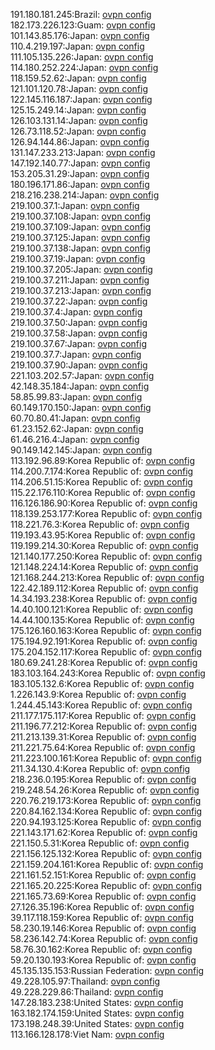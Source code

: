 191.180.181.245:Brazil: [ovpn config](vpn/191_180_181_245.ovpn)  
182.173.226.123:Guam: [ovpn config](vpn/182_173_226_123.ovpn)  
101.143.85.176:Japan: [ovpn config](vpn/101_143_85_176.ovpn)  
110.4.219.197:Japan: [ovpn config](vpn/110_4_219_197.ovpn)  
111.105.135.226:Japan: [ovpn config](vpn/111_105_135_226.ovpn)  
114.180.252.224:Japan: [ovpn config](vpn/114_180_252_224.ovpn)  
118.159.52.62:Japan: [ovpn config](vpn/118_159_52_62.ovpn)  
121.101.120.78:Japan: [ovpn config](vpn/121_101_120_78.ovpn)  
122.145.116.187:Japan: [ovpn config](vpn/122_145_116_187.ovpn)  
125.15.249.14:Japan: [ovpn config](vpn/125_15_249_14.ovpn)  
126.103.131.14:Japan: [ovpn config](vpn/126_103_131_14.ovpn)  
126.73.118.52:Japan: [ovpn config](vpn/126_73_118_52.ovpn)  
126.94.144.86:Japan: [ovpn config](vpn/126_94_144_86.ovpn)  
131.147.233.213:Japan: [ovpn config](vpn/131_147_233_213.ovpn)  
147.192.140.77:Japan: [ovpn config](vpn/147_192_140_77.ovpn)  
153.205.31.29:Japan: [ovpn config](vpn/153_205_31_29.ovpn)  
180.196.171.86:Japan: [ovpn config](vpn/180_196_171_86.ovpn)  
218.216.238.214:Japan: [ovpn config](vpn/218_216_238_214.ovpn)  
219.100.37.1:Japan: [ovpn config](vpn/219_100_37_1.ovpn)  
219.100.37.108:Japan: [ovpn config](vpn/219_100_37_108.ovpn)  
219.100.37.109:Japan: [ovpn config](vpn/219_100_37_109.ovpn)  
219.100.37.125:Japan: [ovpn config](vpn/219_100_37_125.ovpn)  
219.100.37.138:Japan: [ovpn config](vpn/219_100_37_138.ovpn)  
219.100.37.19:Japan: [ovpn config](vpn/219_100_37_19.ovpn)  
219.100.37.205:Japan: [ovpn config](vpn/219_100_37_205.ovpn)  
219.100.37.211:Japan: [ovpn config](vpn/219_100_37_211.ovpn)  
219.100.37.213:Japan: [ovpn config](vpn/219_100_37_213.ovpn)  
219.100.37.22:Japan: [ovpn config](vpn/219_100_37_22.ovpn)  
219.100.37.4:Japan: [ovpn config](vpn/219_100_37_4.ovpn)  
219.100.37.50:Japan: [ovpn config](vpn/219_100_37_50.ovpn)  
219.100.37.58:Japan: [ovpn config](vpn/219_100_37_58.ovpn)  
219.100.37.67:Japan: [ovpn config](vpn/219_100_37_67.ovpn)  
219.100.37.7:Japan: [ovpn config](vpn/219_100_37_7.ovpn)  
219.100.37.90:Japan: [ovpn config](vpn/219_100_37_90.ovpn)  
221.103.202.57:Japan: [ovpn config](vpn/221_103_202_57.ovpn)  
42.148.35.184:Japan: [ovpn config](vpn/42_148_35_184.ovpn)  
58.85.99.83:Japan: [ovpn config](vpn/58_85_99_83.ovpn)  
60.149.170.150:Japan: [ovpn config](vpn/60_149_170_150.ovpn)  
60.70.80.41:Japan: [ovpn config](vpn/60_70_80_41.ovpn)  
61.23.152.62:Japan: [ovpn config](vpn/61_23_152_62.ovpn)  
61.46.216.4:Japan: [ovpn config](vpn/61_46_216_4.ovpn)  
90.149.142.145:Japan: [ovpn config](vpn/90_149_142_145.ovpn)  
113.192.96.89:Korea Republic of: [ovpn config](vpn/113_192_96_89.ovpn)  
114.200.7.174:Korea Republic of: [ovpn config](vpn/114_200_7_174.ovpn)  
114.206.51.15:Korea Republic of: [ovpn config](vpn/114_206_51_15.ovpn)  
115.22.176.110:Korea Republic of: [ovpn config](vpn/115_22_176_110.ovpn)  
116.126.186.90:Korea Republic of: [ovpn config](vpn/116_126_186_90.ovpn)  
118.139.253.177:Korea Republic of: [ovpn config](vpn/118_139_253_177.ovpn)  
118.221.76.3:Korea Republic of: [ovpn config](vpn/118_221_76_3.ovpn)  
119.193.43.95:Korea Republic of: [ovpn config](vpn/119_193_43_95.ovpn)  
119.199.214.30:Korea Republic of: [ovpn config](vpn/119_199_214_30.ovpn)  
121.140.177.250:Korea Republic of: [ovpn config](vpn/121_140_177_250.ovpn)  
121.148.224.14:Korea Republic of: [ovpn config](vpn/121_148_224_14.ovpn)  
121.168.244.213:Korea Republic of: [ovpn config](vpn/121_168_244_213.ovpn)  
122.42.189.112:Korea Republic of: [ovpn config](vpn/122_42_189_112.ovpn)  
14.34.193.238:Korea Republic of: [ovpn config](vpn/14_34_193_238.ovpn)  
14.40.100.121:Korea Republic of: [ovpn config](vpn/14_40_100_121.ovpn)  
14.44.100.135:Korea Republic of: [ovpn config](vpn/14_44_100_135.ovpn)  
175.126.160.163:Korea Republic of: [ovpn config](vpn/175_126_160_163.ovpn)  
175.194.92.191:Korea Republic of: [ovpn config](vpn/175_194_92_191.ovpn)  
175.204.152.117:Korea Republic of: [ovpn config](vpn/175_204_152_117.ovpn)  
180.69.241.28:Korea Republic of: [ovpn config](vpn/180_69_241_28.ovpn)  
183.103.164.243:Korea Republic of: [ovpn config](vpn/183_103_164_243.ovpn)  
183.105.132.6:Korea Republic of: [ovpn config](vpn/183_105_132_6.ovpn)  
1.226.143.9:Korea Republic of: [ovpn config](vpn/1_226_143_9.ovpn)  
1.244.45.143:Korea Republic of: [ovpn config](vpn/1_244_45_143.ovpn)  
211.177.175.117:Korea Republic of: [ovpn config](vpn/211_177_175_117.ovpn)  
211.196.77.212:Korea Republic of: [ovpn config](vpn/211_196_77_212.ovpn)  
211.213.139.31:Korea Republic of: [ovpn config](vpn/211_213_139_31.ovpn)  
211.221.75.64:Korea Republic of: [ovpn config](vpn/211_221_75_64.ovpn)  
211.223.100.161:Korea Republic of: [ovpn config](vpn/211_223_100_161.ovpn)  
211.34.130.4:Korea Republic of: [ovpn config](vpn/211_34_130_4.ovpn)  
218.236.0.195:Korea Republic of: [ovpn config](vpn/218_236_0_195.ovpn)  
219.248.54.26:Korea Republic of: [ovpn config](vpn/219_248_54_26.ovpn)  
220.76.219.173:Korea Republic of: [ovpn config](vpn/220_76_219_173.ovpn)  
220.84.162.134:Korea Republic of: [ovpn config](vpn/220_84_162_134.ovpn)  
220.94.193.125:Korea Republic of: [ovpn config](vpn/220_94_193_125.ovpn)  
221.143.171.62:Korea Republic of: [ovpn config](vpn/221_143_171_62.ovpn)  
221.150.5.31:Korea Republic of: [ovpn config](vpn/221_150_5_31.ovpn)  
221.156.125.132:Korea Republic of: [ovpn config](vpn/221_156_125_132.ovpn)  
221.159.204.161:Korea Republic of: [ovpn config](vpn/221_159_204_161.ovpn)  
221.161.52.151:Korea Republic of: [ovpn config](vpn/221_161_52_151.ovpn)  
221.165.20.225:Korea Republic of: [ovpn config](vpn/221_165_20_225.ovpn)  
221.165.73.69:Korea Republic of: [ovpn config](vpn/221_165_73_69.ovpn)  
27.126.35.196:Korea Republic of: [ovpn config](vpn/27_126_35_196.ovpn)  
39.117.118.159:Korea Republic of: [ovpn config](vpn/39_117_118_159.ovpn)  
58.230.19.146:Korea Republic of: [ovpn config](vpn/58_230_19_146.ovpn)  
58.236.142.74:Korea Republic of: [ovpn config](vpn/58_236_142_74.ovpn)  
58.76.30.162:Korea Republic of: [ovpn config](vpn/58_76_30_162.ovpn)  
59.20.130.193:Korea Republic of: [ovpn config](vpn/59_20_130_193.ovpn)  
45.135.135.153:Russian Federation: [ovpn config](vpn/45_135_135_153.ovpn)  
49.228.105.97:Thailand: [ovpn config](vpn/49_228_105_97.ovpn)  
49.228.229.86:Thailand: [ovpn config](vpn/49_228_229_86.ovpn)  
147.28.183.238:United States: [ovpn config](vpn/147_28_183_238.ovpn)  
163.182.174.159:United States: [ovpn config](vpn/163_182_174_159.ovpn)  
173.198.248.39:United States: [ovpn config](vpn/173_198_248_39.ovpn)  
113.166.128.178:Viet Nam: [ovpn config](vpn/113_166_128_178.ovpn)  
